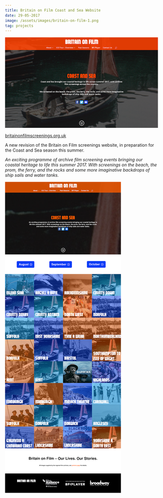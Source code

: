 ```yaml
---
title: Britain on Film Coast and Sea Website
date: 29-05-2017
image: /assets/images/britain-on-film-1.png
tag: projects
---
```


![websiteimage](/assets/images/britain-on-film-1.png)

[britainonfilmscreenings.org.uk](http://britainonfilmscreenings.org.uk)

A new revision of the Britain on Film screenings website, in preparation for the Coast and Sea season this summer.

*An exciting programme of archive film screening events bringing our coastal heritage to life this summer 2017. With screenings on the beach, the prom, the ferry, and the rocks and some more imaginative backdrops of ship sails and water tanks.*

![longimage](/assets/images/britain-on-film-2.png)
